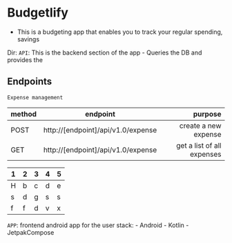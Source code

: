 # Budgetlify
- This is a budgeting app that enables you to track your regular spending, savings

Dir:
`API`: This is the backend section of the app
    - Queries  the DB and provides the
## Endpoints
    Expense management
| method | endpoint | purpose |
|--------| :-------:|--------:|
| POST | http://[endpoint]/api/v1.0/expense | create a new expense |
| GET | http://[endpoint]/api/v1.0/expense | get a list of all expenses |


|  1 | 2  | 3  | 4  | 5  |
|---|---|---|---|---|
|  H | b  | c  | d  | e  |
|  s |  d |  g |  s | s  |
|   f|   f|  d |  v | x  |
`APP`: frontend android app for the user 
        stack:
                - Android
                - Kotlin
                - JetpakCompose

